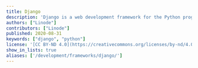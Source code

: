 ```yaml
---
title: Django
description: 'Django is a web development framework for the Python programming language which enables rapid development, while favoring pragmatic and clean design.'
authors: ["Linode"]
contributors: ["Linode"]
published: 2020-08-31
keywords: ["django", "python"]
license: '[CC BY-ND 4.0](https://creativecommons.org/licenses/by-nd/4.0)'
show_in_lists: true
aliases: ['/development/frameworks/django/']
---
```


